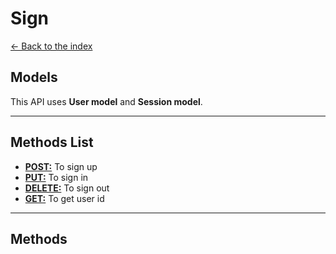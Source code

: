 # Sign

[<- Back to the index](../README.md)

## Models
This API uses __User model__ and __Session model__.

---

## Methods List
- [__POST:__](#post) To sign up
- [__PUT:__](#put) To sign in
- [__DELETE:__](#delete) To sign out
- [__GET:__](#get) To get user id

---

## Methods